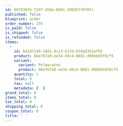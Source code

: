 ```yaml
---
id: 69f938fb-f297-459a-8d61-19835ff070fc
published: false
blueprint: order
order_number: 375
is_paid: false
is_shipped: false
is_refunded: false
items:
  -
    id: bd3d7149-18d1-4c13-b37d-6fdad352af93
    product: 66e767a9-ee34-4dc4-8681-d09bb59f0cf5
    variant:
      variant: Polmaraton
      product: 66e767a9-ee34-4dc4-8681-d09bb59f0cf5
    quantity: 1
    total: 0
    tax: null
    metadata: {  }
grand_total: 0
items_total: 0
tax_total: 0
shipping_total: 0
coupon_total: 0
title: ' '
---
```

